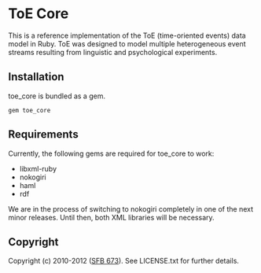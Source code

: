 # ToE Core

This is a reference implementation of the ToE (time-oriented events) data model in Ruby. ToE was designed to model multiple heterogeneous event streams resulting from linguistic and psychological experiments.

## Installation

toe_core is bundled as a gem.

    gem toe_core

## Requirements

Currently, the following gems are required for toe_core to work:

- libxml-ruby
- nokogiri
- haml
- rdf

We are in the process of switching to nokogiri completely in one of the next minor releases. Until then, both XML libraries will be necessary.


## Copyright

Copyright (c) 2010-2012 ([SFB 673](http://www.sfb673.org)). See LICENSE.txt for
further details.

